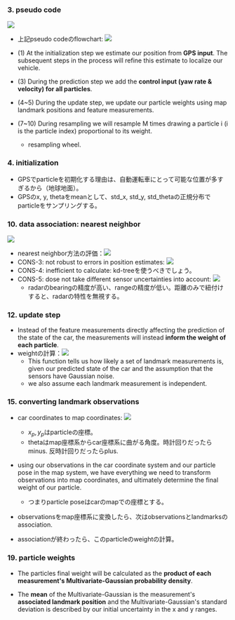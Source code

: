 ### 3. pseudo code

![](img/2021-05-30-22-15-30-pseudocode.png)

- 上記pseudo codeのflowchart: ![](img/2021-05-30-22-16-41-particle-filter-flowchart.png)
- (1) At the initialization step we estimate our position from **GPS input**.  The subsequent steps in the process will refine this estimate to localize  our vehicle.
- (3) During the prediction step we add the **control input (yaw rate & velocity) for all particles**.

- (4~5) During the update step, we update our particle weights using map landmark positions and feature measurements.

- (7~10) During resampling we will resample M times drawing a particle i (i is the particle index)  proportional to its weight.
  - resampling wheel.

### 4. initialization

- GPSでparticleを初期化する理由は、自動運転車にとって可能な位置が多すぎるから（地球地面）。
- GPSのx, y, thetaをmeanとして、std_x, std_y, std_thetaの正規分布でparticleをサンプリングする。

### 10. data association: nearest neighbor

![](img/2021-05-31-22-23-50-data-association.png)

- nearest neighbor方法の評価：![](img/2021-05-31-22-34-07-nearest-neighbor-pros-cons.png)
- CONS-3: not robust to errors in position estimates: ![](img/2021-05-31-22-36-27-weak-to-position-estimation-error.png)
- CONS-4: inefficient to calculate: kd-treeを使うべきでしょう。
- CONS-5: dose not take different sensor uncertainties into account: ![](img/2021-05-31-22-39-07-not-consider-sensor-uncertainty.png)
  - radarのbearingの精度が高い、rangeの精度が低い。距離のみで紐付けすると、radarの特性を無視する。

### 12. update step

- Instead of the feature measurements directly affecting the prediction of the state of the car, the measurements will instead **inform the weight of each particle**.
- weightの計算：![](img/2021-05-31-23-03-43-weight-calculation.png)
  - This function tells us how likely a set of landmark measurements is, given our predicted state of the car and the assumption that the sensors have Gaussian noise.
  - we also assume each landmark measurement is independent.

### 15. converting landmark observations

- car coordinates to map coordinates: ![](img/2021-06-06-19-38-36-coordinate-transform.png)
  - $x_p,y_p$はparticleの座標。
  - thetaはmap座標系からcar座標系に曲がる角度。時計回りだったらminus. 反時計回りだったらplus.

- using our observations in the car coordinate system and our particle pose in the map system, we have everything we need to transform observations into map coordinates, and ultimately determine the final weight of our particle.
  - つまりparticle poseはcarのmapでの座標とする。

- observationsをmap座標系に変換したら、次はobservationsとlandmarksのassociation.
- associationが終わったら、このparticleのweightの計算。

### 19. particle weights

- The particles final weight will be calculated as the **product of each measurement's Multivariate-Gaussian probability density**.

- The **mean** of the Multivariate-Gaussian is the measurement's **associated  landmark position** and the Multivariate-Gaussian's standard deviation is  described by our initial uncertainty in the x and y ranges.